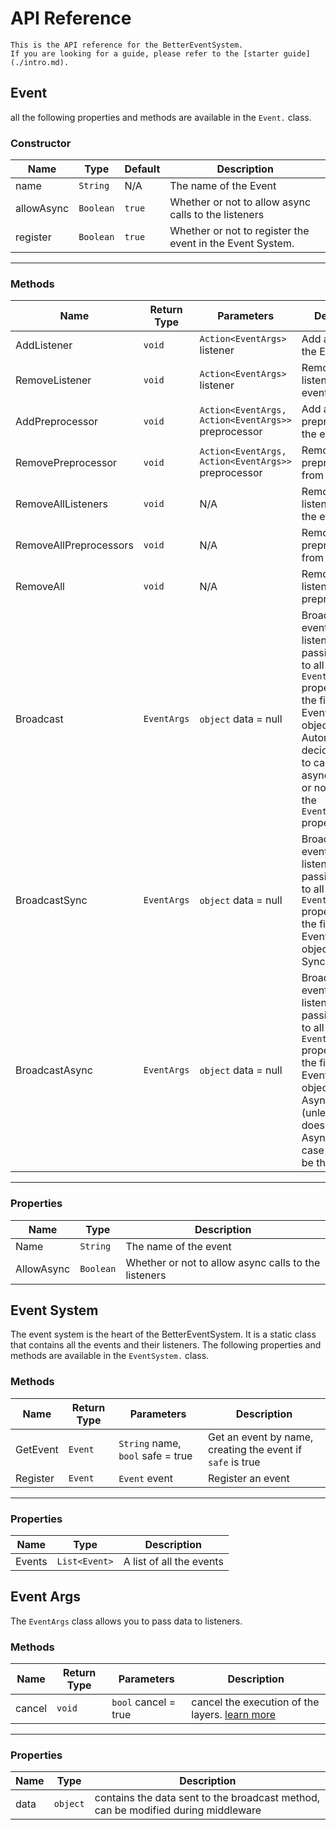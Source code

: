 # API Reference
```{seealso}
This is the API reference for the BetterEventSystem.
If you are looking for a guide, please refer to the [starter guide](./intro.md).
```

## Event
all the following properties and methods are available in the `Event.` class.

### Constructor
| **Name**   | **Type**  | **Default** | **Description**                                           |
|------------|-----------|-------------|-----------------------------------------------------------|
| name       | `String`  | N/A         | The name of the Event                                     |
| allowAsync | `Boolean` | `true`      | Whether or not to allow async calls to the listeners      |
| register   | `Boolean` | `true`      | Whether or not to register the event in the Event System. |
---

### Methods
| **Name**               | **Return Type** | **Parameters**                                      | **Description**                                                                                                                                                                                                                               |
|------------------------|-----------------|-----------------------------------------------------|-----------------------------------------------------------------------------------------------------------------------------------------------------------------------------------------------------------------------------------------------|
| AddListener            | `void`          | `Action<EventArgs>` listener                        | Add a listener to the Event                                                                                                                                                                                                                   |
| RemoveListener         | `void`          | `Action<EventArgs>` listener                        | Remove a listener from the event                                                                                                                                                                                                              |
| AddPreprocessor        | `void`          | `Action<EventArgs, Action<EventArgs>>` preprocessor | Add a preprocessor to the event                                                                                                                                                                                                               |
| RemovePreprocessor     | `void`          | `Action<EventArgs, Action<EventArgs>>` preprocessor | Remove a preprocessor from the event                                                                                                                                                                                                          |
| RemoveAllListeners     | `void`          | N/A                                                 | Remove all listeners from the event                                                                                                                                                                                                           |
| RemoveAllPreprocessors | `void`          | N/A                                                 | Remove all preprocessor from the event                                                                                                                                                                                                        |
| RemoveAll              | `void`          | N/A                                                 | Remove all listeners and preprocessor                                                                                                                                                                                                         |
| Broadcast              | `EventArgs`     | `object` data = null                                | Broadcast the event to all listeners, passing the data to all inside the `EventArgs.data` property, returns the final EventArgs object. Automatically decides whether to call asynchronously or not, based on the `Event.AllowAsync` property |
| BroadcastSync          | `EventArgs`     | `object` data = null                                | Broadcast the event to all listeners, passing the data to all inside the `EventArgs.data` property, returns the final EventArgs object. Always Synchronous                                                                                    |                                                                                                      |
| BroadcastAsync         | `EventArgs`     | `object` data = null                                | Broadcast the event to all listeners, passing the data to all inside the `EventArgs.data` property, returns the final EventArgs object. Always Asynchronous (unless the event doesnt support Async, In which case an error will be thrown)    |
---

### Properties
| **Name**   | **Type**  | **Description**                                      |
|------------|-----------|------------------------------------------------------|
| Name       | `String`  | The name of the event                                |
| AllowAsync | `Boolean` | Whether or not to allow async calls to the listeners |

## Event System
The event system is the heart of the BetterEventSystem.
It is a static class that contains all the events and their listeners.
The following properties and methods are available in the `EventSystem.` class.

### Methods
| **Name** | **Return Type** | **Parameters**                    | **Description**                                            |
|----------|-----------------|-----------------------------------|------------------------------------------------------------|
| GetEvent | `Event`         | `String` name, `bool` safe = true | Get an event by name, creating the event if `safe` is true |
| Register | `Event`         | `Event` event                     | Register an event                                          |
---

### Properties
| **Name** | **Type**      | **Description**          |
|----------|---------------|--------------------------|
| Events   | `List<Event>` | A list of all the events |

## Event Args
The `EventArgs` class allows you to pass data to listeners.

### Methods
| **Name** | **Return Type** | **Parameters**       | **Description** |
|----------|-----------------|----------------------|--|
| cancel   | `void`          | `bool` cancel = true | cancel the execution of the layers. [learn more](./help.md)|

---

### Properties
| **Name** | **Type** | **Description**                                                                   |
|----------|----------|-----------------------------------------------------------------------------------|
| data     | `object` | contains the data sent to the broadcast method, can be modified during middleware |

